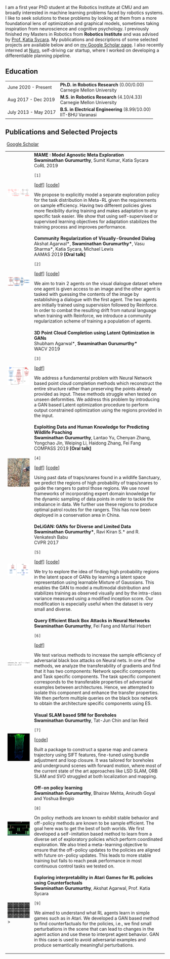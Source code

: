  I am a first year PhD student at the Robotics Institute at CMU and am broadly interested in machine learning problems faced by robotics systems. I like to seek solutions to these problems by looking at them from a more foundational lens of optimization and graphical models, sometimes taking inspiration from neuroscience and cognitive psychology. I previously finished my Masters in Robotics from <b>Robotics Institute</b> and was advised by [Prof. Katia Sycara](https://www.ri.cmu.edu/ri-faculty/katia-sycara/). My publications and descriptions of some selected projects are available below and on [my Google Scholar page](https://scholar.google.com/citations?user=do8COWIAAAAJ&hl=en). I also recently interned at [Nuro](https://nuro.ai/), self-driving car startup, where I worked on developing a differentiable planning pipeline.


## <i class="fa fa-chevron-right"></i> Education

<table class="table table-hover">
  <tr>
    <td class="col-md-3">June 2020 - Present</td>
    <td>
        <strong>Ph.D. in Robotics Research</strong>
          (0.00/0.00)
        <br>
      Carnegie Mellon University
    </td>
  </tr>
  <tr>
    <td class="col-md-3">Aug 2017 - Dec 2019</td>
    <td>
        <strong>M.S. in Robotics Research</strong>
          (4.10/4.33)
        <br>
      Carnegie Mellon University
    </td>
  </tr>
  <tr>
    <td class="col-md-3">July 2013 - May 2017</td>
    <td>
        <strong>B.S. in Electrical Engineering</strong>
          (8.99/10.00)
        <br>
      IIT-BHU Varanasi
    </td>
  </tr>
</table>


<!-- ## <i class="fa fa-chevron-right"></i> Experience
<table class="table table-hover">
<tr>
  <td class='col-md-3'>May 2019 - Present</td>
  <td><strong>Facebook AI</strong>, Research Scientist</td>
</tr>
<tr>
</tr>
<tr>
  <td class='col-md-3'>June 2018 - Sept 2018</td>
  <td><strong>Intel Labs</strong>, Research Intern</td>
</tr>
<tr>
</tr>
<tr>
  <td class='col-md-3'>May 2017 - Oct 2017</td>
  <td><strong>Google DeepMind</strong>, Research Intern</td>
</tr>
<tr>
</tr>
<tr>
  <td class='col-md-3'>May 2014 - Aug 2014</td>
  <td><strong>Adobe Research</strong>, Data Scientist Intern</td>
</tr>
<tr>
</tr>
<tr>
  <td class='col-md-3'>Dec 2013 - Jan 2014</td>
  <td><strong>Snowplow Analytics</strong>, Software Engineer Intern</td>
</tr>
<tr>
</tr>
<tr>
  <td class='col-md-3'>May 2013 - Aug 2013</td>
  <td><strong>Qualcomm</strong>, Software Engineer Intern</td>
</tr>
<tr>
</tr>
<tr>
  <td class='col-md-3'>May 2012 - Aug 2012</td>
  <td><strong>Phoenix Integration</strong>, Software Engineer Intern</td>
</tr>
<tr>
</tr>
<tr>
  <td class='col-md-3'>Jan 2011 - Aug 2011</td>
  <td><strong>Sunapsys</strong>, Network Administrator Intern</td>
</tr>
<tr>
</tr>
</table> -->


## <i class="fa fa-chevron-right"></i> Publications and Selected Projects <i class="fa fa-code-fork" aria-hidden="true"></i>

<a href="https://scholar.google.com/citations?user=do8COWIAAAAJ&hl=en&oi=sra" class="btn btn-primary" style="padding: 0.3em;">
  <i class="ai ai-google-scholar"></i> Google Scholar
</a>

<table class="table table-hover">
<tr>
<td class="col-md-3"><a href='https://arxiv.org/abs/1911.04024' target='_blank'><img src="images/publications/mame2019.png"/></a> </td>
<td>
    <strong>MAME : Model Agnostic Meta Exploration</strong><br>
    <strong>Swaminathan Gurumurthy</strong>, Sumit Kumar, Katia Sycara<br>
    CoRL 2019<br>
    
    [1] 
[<a href='https://arxiv.org/abs/1911.04024' 
    target='_blank'>pdf</a>] [<a href='https://github.com/swami1995/exp_maml/tree/another_sparse_branch_ppo' target='_blank'>code</a>] <br>
    
<!-- <div id="abs_amos2020differentiable" style="text-align: justify; display: none" markdown="1"> -->
We propose to explicitly model a separate exploration policy for the task distribution in Meta-RL given the requirements on sample efficiency. Having two different policies gives more flexibility during training and makes adaptation to any specific task easier. We show that using self-supervised or supervised learning objectives for adaptation stabilizes the training process and improves performance.
<!-- </div> -->

</td>
</tr>


<tr>
<td class="col-md-3"><a href='https://arxiv.org/abs/1808.04359' target='_blank'><img src="images/publications/visdial2019.png"/></a> </td>
<td>
    <strong>Community Regularization of Visually-Grounded Dialog</strong><br>
    Akshat Agarwal*, <strong>Swaminathan Gurumurthy*</strong>, Vasu Sharma*, Katia Sycara, Michael Lewis<br>
    AAMAS 2019 <strong>[Oral talk]</strong><br>
    
    [2] 
[<a href='https://arxiv.org/abs/1808.04359' 
    target='_blank'>pdf</a>] [<a href='https://github.com/agakshat/visualdialog-pytorch' target='_blank'>code</a>] <br>
    
<!-- <div id="abs_amos2020differentiable" style="text-align: justify; display: none" markdown="1"> -->
We aim to train 2 agents on the visual dialogue dataset where one agent is given access to an image and the other agent is tasked with guessing the contents of the image by establishing a dialogue with the first agent. The two agents are initially trained using supervision followed by Reinforce. In order to combat the resulting drift from natural language when training with Reinforce, we introduce a community regularization scheme of training a population of agents.
<!-- </div> -->

</td>
</tr>


<tr>
<td class="col-md-3"><a href='https://arxiv.org/abs/1807.03407' target='_blank'><img src="images/publications/pcc2019.png"/></a> </td>
<td>
    <strong> 3D Point Cloud Completion using Latent Optimization in GANs </strong><br>
    Shubham Agarwal*, <strong>Swaminathan Gurumurthy*</strong> <br>
    WACV 2019<br>
    
    [3] 
[<a href='https://arxiv.org/abs/1807.03407' target='_blank'>pdf</a>] <br>
    
<!-- <div id="abs_amos2020differentiable" style="text-align: justify; display: none" markdown="1"> -->
We address a fundamental problem with Neural Network based point cloud completion methods which reconstruct the entire structure rather than preserving the points already provided as input. These methods struggle when tested on unseen deformities. We address this problem by introducing a GAN based Latent optimization procedure to perform output constrained optimization using the regions provided in the input.
<!-- </div> -->

</td>
</tr>



<tr>
<td class="col-md-3"><a href='https://arxiv.org/abs/1805.05356' target='_blank'><img src="images/publications/compass2018.png"/></a> </td>
<td>
    <strong>Exploiting Data and Human Knowledge for Predicting Wildlife Poaching</strong><br>
    <strong>Swaminathan Gurumurthy</strong>, Lantao Yu, Chenyan Zhang, Yongchao Jin, Weiping Li, Haidong Zhang, Fei Fang<br>
    COMPASS 2019 <strong>[Oral talk]</strong><br>

    [4] 
[<a href='https://arxiv.org/abs/1805.05356' 
    target='_blank'>pdf</a>] [<a href='https://github.com/swami1995/PAWS-COMPASS' target='_blank'>code</a>] <br>
    
<!-- <div id="abs_amos2020differentiable" style="text-align: justify; display: none" markdown="1"> -->
Using past data of traps/snares found in a wildlife Sanctuary, we predict the regions of high probability of traps/snares to guide the rangers to patrol those regions. We use novel frameworks of incorporating expert domain knowledge for the dynamic sampling of data points in order to tackle the imbalance in data. We further use these regions to produce optimal patrol routes for the rangers. This has now been deployed in a conservation area in China.
<!-- </div> -->

</td>
</tr>


<tr>
<td class="col-md-3"><a href='http://openaccess.thecvf.com/content_cvpr_2017/papers/Gurumurthy_DeLiGAN__Generative_CVPR_2017_paper.pdf' target='_blank'><img src="images/publications/deligan2017.png"/></a> </td>
<td>
    <strong> DeLiGAN: GANs for Diverse and Limited Data </strong><br>
    <strong>Swaminathan Gurumurthy*</strong>, Ravi Kiran S.* and R. Venkatesh Babu <br>
    CVPR 2017<br>

    [5] 
[<a href='http://openaccess.thecvf.com/content_cvpr_2017/papers/Gurumurthy_DeLiGAN__Generative_CVPR_2017_paper.pdf' 
    target='_blank'>pdf</a>] [<a href='https://github.com/val-iisc/deligan' target='_blank'>code</a>] <br>
    
<!-- <div id="abs_amos2020differentiable" style="text-align: justify; display: none" markdown="1"> -->
We try to explore the idea of finding high probability regions in the latent space of GANs by learning a latent space representation using learnable Mixture of Gaussians. This enables the GAN to model a multimodal distribution and stabilizes training as observed visually and by the intra-class variance measured using a modified inception score. Our modification is especially useful when the dataset is very small and diverse.
<!-- </div> -->

</td>
</tr>

<tr>
<td class="col-md-3"><a href='https://drive.google.com/file/d/1l8ngpk-A3E01gTBhAsXT7IzV_bIJ_b12/view?usp=sharing' target='_blank'><img src="images/publications/bbox_attack.png"/></a> </td>
<td>
    <strong> Query Efficient Black Box Attacks in Neural Networks </strong><br>
    <strong>Swaminathan Gurumurthy</strong>, Fei Fang and Martial Hebert <br>

    [6] 
[<a href='https://drive.google.com/file/d/1l8ngpk-A3E01gTBhAsXT7IzV_bIJ_b12/view?usp=sharing' 
    target='_blank'>pdf</a>] <br>
    
<!-- <div id="abs_amos2020differentiable" style="text-align: justify; display: none" markdown="1"> -->
We test various methods to increase the sample efficiency of adversarial black box attacks on Neural nets. In one of the methods, we analyze the transferability of gradients and find that it has two components: Network specific components and Task specific components. The task specific component corresponds to the transferable properties of adversarial examples between architectures. Hence, we attempted to isolate this component and enhance the transfer properties. We then perform multiple queries on the black box network to obtain the architecture specific components using ES.
<!-- </div> -->

</td>
</tr>


<tr>
<td class="col-md-3"><img src="images/publications/slam.png"/></td>
<td>
    <strong> Visual SLAM based SfM for Boreholes </strong><br>
    <strong>Swaminathan Gurumurthy</strong>, Tat-Jun Chin and Ian Reid <br>

    [7] 
[<a href='https://github.com/swami1995/vo-slam' target='_blank'>code</a>] <br>
    
<!-- <div id="abs_amos2020differentiable" style="text-align: justify; display: none" markdown="1"> -->
Built a package to construct a sparse map and camera trajectory using SIFT features, fine-tuned using bundle adjustment and loop closure. It was tailored for boreholes and underground scenes with forward motion, where most of the current state of the art approaches like LSD SLAM, ORB SLAM and SVO struggled at both localization and mapping.
<!-- </div> -->

</td>
</tr>

<tr>
<td class="col-md-3"><img src="images/publications/explore2018.png"/> </td>
<td>
    <strong> Off-on policy learning </strong><br>
    <strong>Swaminathan Gurumurthy</strong>, Bhairav Mehta, Anirudh Goyal and Yoshua Bengio <br>

    [8] 
    
<!-- <div id="abs_amos2020differentiable" style="text-align: justify; display: none" markdown="1"> -->
On policy methods are known to exhibit stable behavior and off-policy methods are known to be sample efficient. The goal here was to get the best of both worlds. We first developed a self-imitation based method to learn from a diverse set of exploratory policies which perform coordinated exploration. We also tried a meta-learning objective to ensure that the off-policy updates to the policies are aligned with future on-policy updates. This leads to more stable training but fails to reach peak performance in most continuous control tasks we tested on.
<!-- </div> -->

</td>
</tr>

</td>
</tr>

<tr>
<td class="col-md-3"><img src="images/publications/interpretability2018.png"/>> </td>
<td>
    <strong> Exploring interpretability in Atari Games for RL policies using Counterfactuals </strong><br>
    <strong>Swaminathan Gurumurthy</strong>, Akshat Agarwal, Prof. Katia Sycara <br>

    [9] 
    
<!-- <div id="abs_amos2020differentiable" style="text-align: justify; display: none" markdown="1"> -->
We aimed to understand what RL agents learn in simple games such as in Atari. We developed a GAN based method to find counterfactuals for the policies, i.e., we find small perturbations in the scene that can lead to changes in the agent action and use these to interpret agent behavior. GAN in this case is used to avoid adversarial examples and produce semantically meaningful perturbations.
<!-- </div> -->

</td>
</tr>


</table>
